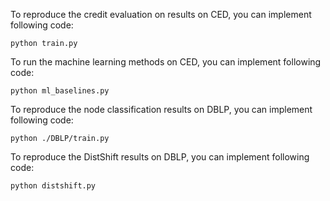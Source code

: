 To reproduce the credit evaluation on results on CED, you can implement following code:

    python train.py
To run the machine learning methods on CED, you can implement following code:

    python ml_baselines.py

To reproduce the node classification results on DBLP, you can implement following code:

    python ./DBLP/train.py

To reproduce the DistShift results on DBLP, you can implement following code:

    python distshift.py
